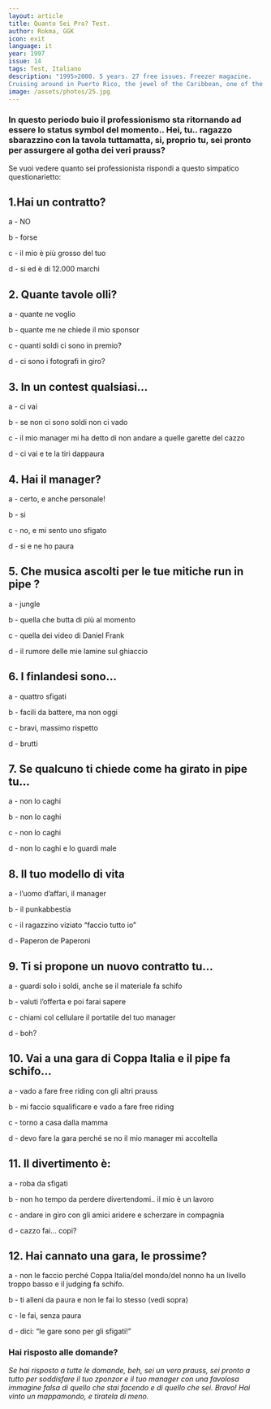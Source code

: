 ```yaml
---
layout: article
title: Quanto Sei Pro? Test.
author: Rokma, GGK
icon: exit
language: it
year: 1997
issue: 14
tags: Test, Italiano
description: "1995>2000. 5 years. 27 free issues. Freezer magazine.
Cruising around in Puerto Rico, the jewel of the Caribbean, one of the best places in the world for surfing. Often nothing less than Hawaii but for sure less crowded... "
image: /assets/photos/25.jpg
---
```


### In questo periodo buio il professionismo sta ritornando ad essere lo status symbol del momento.. Hei, tu.. ragazzo sbarazzino con la tavola tuttamatta, si, proprio tu, sei pronto per assurgere al gotha dei veri prauss?

Se vuoi vedere quanto sei professionista rispondi a questo simpatico questionarietto:

## 1.Hai un contratto?

a - NO

b - forse

c - il mio è più grosso del tuo

d - si ed è di 12.000 marchi

## 2. Quante tavole olli?

a - quante ne voglio

b - quante me ne chiede il mio sponsor

c - quanti soldi ci sono in premio?

d - ci sono i fotografi in giro?

## 3. In un contest qualsiasi...

a - ci vai

b - se non ci sono soldi non ci vado

c - il mio manager mi ha detto di non andare a quelle garette del cazzo

d - ci vai e te la tiri dappaura

## 4. Hai il manager?

a - certo, e anche personale!

b - si

c - no, e mi sento uno sfigato

d - si e ne ho paura

## 5. Che musica ascolti per le tue mitiche run in pipe ?

a - jungle

b - quella che butta di più al momento

c - quella dei video di Daniel Frank

d - il rumore delle mie lamine sul ghiaccio

## 6. I finlandesi sono...

a - quattro sfigati

b - facili da battere, ma non oggi

c - bravi, massimo rispetto

d - brutti

## 7. Se qualcuno ti chiede come ha girato in pipe tu...

a - non lo caghi

b - non lo caghi

c - non lo caghi

d - non lo caghi e lo guardi male

## 8. Il tuo modello di vita

a - l’uomo d’affari, il manager

b - il punkabbestia

c - il ragazzino viziato “faccio tutto io”

d - Paperon de Paperoni

## 9. Ti si propone un nuovo contratto tu...

a - guardi solo i soldi, anche se il materiale fa schifo

b - valuti l’offerta e poi farai sapere

c - chiami col cellulare il portatile del tuo manager

d - boh?

## 10. Vai a una gara di Coppa Italia e il pipe fa schifo...

a - vado a fare free riding con gli altri prauss

b - mi faccio squalificare e vado a fare free riding

c - torno a casa dalla mamma

d - devo fare la gara perché se no il mio manager mi accoltella

## 11. Il divertimento è:

a - roba da sfigati

b - non ho tempo da perdere divertendomi.. il mio è un lavoro

c - andare in giro con gli amici aridere e scherzare in compagnia

d - cazzo fai... copi?

## 12. Hai cannato una gara, le prossime?

a - non le faccio perché Coppa Italia/del mondo/del nonno ha un livello troppo basso e il judging fa schifo.

b - ti alleni da paura e non le fai lo stesso (vedi sopra)

c - le fai, senza paura

d - dici: “le gare sono per gli sfigati!”


### Hai risposto alle domande?

_Se hai risposto a tutte le domande, beh, sei un vero prauss, sei pronto a tutto per soddisfare il tuo zponzor e il tuo manager con una favolosa immagine falsa di quello che stai facendo e di quello che sei.  Bravo! Hai vinto un mappamondo, e tiratela di meno._
